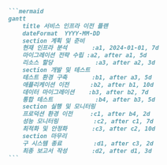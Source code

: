 ````markdown
```mermaid
gantt
    title 서비스 인프라 이전 플랜
    dateFormat  YYYY-MM-DD
    section 계획 및 준비
    현재 인프라 분석       :a1, 2024-01-01, 7d
    마이그레이션 전략 수립 :a2, after a1, 5d
    리소스 할당            :a3, after a2, 3d
    section 개발 및 테스트
    테스트 환경 구축       :b1, after a3, 5d
    애플리케이션 이전      :b2, after b1, 10d
    데이터 마이그레이션    :b3, after b2, 7d
    통합 테스트            :b4, after b3, 5d
    section 실행 및 모니터링
    프로덕션 환경 이전     :c1, after b4, 2d
    성능 모니터링          :c2, after c1, 7d
    최적화 및 안정화       :c3, after c2, 10d
    section 마무리
    구 시스템 종료         :d1, after c3, 2d
    최종 보고서 작성       :d2, after d1, 3d
```
````
